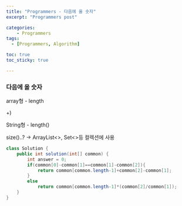 ```yaml
---
title: "Programmers - 다음에 올 숫자"
excerpt: "Programmers post"

categories:
    - Programmers
tags:
  - [Programmers, Algorithm]

toc: true
toc_sticky: true

---
```


### 다음에 올 숫자
array형 - length

+)

String형 - length()

size()..? → ArrayList<>, Set<>등 컬렉션에 사용

```java
class Solution {
    public int solution(int[] common) {
        int answer = 0;
        if(common[0]-common[1]==common[1]-common[2]){
            return common[common.length-1]+common[2]-common[1];
        }
        else
            return common[common.length-1]*(common[2]/common[1]);
    }
}
```